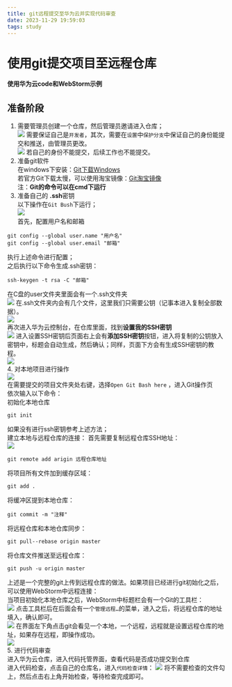 ```yaml
---
title: git远程提交至华为云并实现代码审查
date: 2023-11-29 19:59:03
tags: study
---
```


# 使用git提交项目至远程仓库
**使用华为云code和WebStorm示例**
## 准备阶段  
1. 需要管理员创建一个仓库，然后管理员邀请进入仓库；  
![](https://jsdelivr.030706.xyz/gh/sunnydusk/my-blog-images@main/202311292059419.png)
需要保证自己是`开发者`，其次，需要在`设置`中`保护分支`中保证自己的身份能提交和推送，由管理员更改。   
![](https://jsdelivr.030706.xyz/gh/sunnydusk/my-blog-images@main/202311292102973.png)
若自己的身份不能提交，后续工作也不能提交。   
2. 准备git软件  
在windows下安装：[Git下载Windows](https://git-scm.com/download/win)    
若官方Git下载太慢，可以使用淘宝镜像：[Git淘宝镜像](https://registry.npmmirror.com/binary.html?path=git-for-windows/)    
注：**Git的命令可以在cmd下运行**
3. 准备自己的 **.ssh**密钥   
以下操作在`Git Bush`下运行；  
![](https://jsdelivr.030706.xyz/gh/sunnydusk/my-blog-images@main/202311292112031.png)    
首先，配置用户名和邮箱  
```
git config --global user.name "用户名"   
git config --global user.email "邮箱"   
```
执行上述命令进行配置；   
之后执行以下命令生成.ssh密钥：
```
ssh-keygen -t rsa -C "邮箱"
```  
在C盘的user文件夹里面会有一个.ssh文件夹   
![](https://jsdelivr.030706.xyz/gh/sunnydusk/my-blog-images@main/202311292210445.png)
在.ssh文件夹内会有几个文件，这里我们只需要公钥（记事本进入复制全部数据）。   
![](https://jsdelivr.030706.xyz/gh/sunnydusk/my-blog-images@main/202311292215511.png)  
再次进入华为云控制台，在仓库里面，找到**设置我的SSH密钥**   
![](https://jsdelivr.030706.xyz/gh/sunnydusk/my-blog-images@main/202311292218335.png) 
进入设置SSH密钥后页面右上会有**添加SSH密钥**按钮，进入将复制的公钥放入密钥中，标题会自动生成，然后确认；同样，页面下方会有生成SSH密钥的教程。    
![](https://jsdelivr.030706.xyz/gh/sunnydusk/my-blog-images@main/202311292220740.png)  
4. 对本地项目进行操作   
![](https://jsdelivr.030706.xyz/gh/sunnydusk/my-blog-images@main/202311292225388.png)  
在需要提交的项目文件夹处右键，选择`Open Git Bash here` ，进入Git操作页    
依次输入以下命令：   
初始化本地仓库
```
git init
``` 
如果没有进行ssh密钥参考上述方法；  
建立本地与远程仓库的连接：
首先需要复制远程仓库SSH地址：  
![](https://jsdelivr.030706.xyz/gh/sunnydusk/my-blog-images@main/202311292232979.png)
```
git remote add arigin 远程仓库地址   
```
将项目所有文件加到缓存区域：   
```
git add .  
```
将缓冲区提到本地仓库：   
```
git commit -m "注释"
```
将远程仓库和本地仓库同步：  
```
git pull--rebase origin master  
```
将仓库文件推送至远程仓库：    
```
git push -u origin master  
```
上述是一个完整的git上传到远程仓库的做法。如果项目已经进行git初始化之后，可以使用WebStorm中远程连接：   
当项目初始化本地仓库之后，WebStorm中标题栏会有一个Git的工具栏：   
![](https://jsdelivr.030706.xyz/gh/sunnydusk/my-blog-images@main/202311292242163.png)
点击工具栏后在后面会有一个`管理远程…`的菜单，进入之后，将远程仓库的地址填入，确认即可。  
![](https://jsdelivr.030706.xyz/gh/sunnydusk/my-blog-images@main/202311292247063.png)
在界面左下角点击git会看见一个本地，一个远程，远程就是设置远程仓库的地址，如果存在远程，即操作成功。   
![](https://jsdelivr.030706.xyz/gh/sunnydusk/my-blog-images@main/202311292249390.png)     
5. 进行代码审查   
进入华为云仓库，进入代码托管界面，查看代码是否成功提交到仓库  
进入代码检查，点击自己的仓库名，进入`代码检查详情`：
![](https://jsdelivr.030706.xyz/gh/sunnydusk/my-blog-images@main/202311292255000.png)
将不需要检查的文件勾上，然后点击右上角开始检查，等待检查完成即可。   
